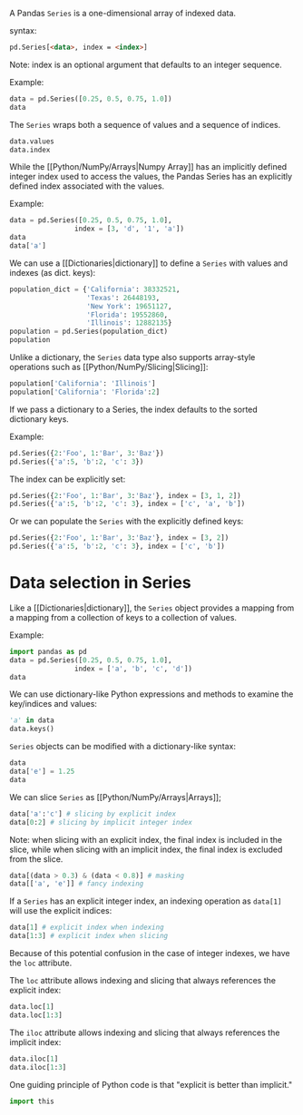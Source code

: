 A Pandas `Series` is a one-dimensional array of indexed data.

syntax:
```HTML
pd.Series[<data>, index = <index>]
```
Note: index is an optional argument that defaults to an integer sequence.

Example:
```Python
data = pd.Series([0.25, 0.5, 0.75, 1.0])
data
```

The `Series` wraps both a sequence of values and a sequence of indices.

```Python
data.values
data.index
```

While the [[Python/NumPy/Arrays|Numpy Array]] has an implicitly defined integer index used to access the values, the Pandas Series has an explicitly defined index associated with the values.

Example:
```Python
data = pd.Series([0.25, 0.5, 0.75, 1.0],
				index = [3, 'd', '1', 'a'])
data
data['a']
```

We can use a [[Dictionaries|dictionary]] to define a `Series` with values and indexes (as dict. keys):
```Python
population_dict = {'California': 38332521,
                   'Texas': 26448193,
                   'New York': 19651127,
                   'Florida': 19552860,
                   'Illinois': 12882135}
population = pd.Series(population_dict)
population
```

Unlike a dictionary, the `Series` data type also supports array-style operations such as [[Python/NumPy/Slicing|Slicing]]:
```Python
population['California': 'Illinois']
population['California': 'Florida':2]
```

If we pass a dictionary to a Series, the index defaults to the sorted dictionary keys.

Example:
```Python
pd.Series({2:'Foo', 1:'Bar', 3:'Baz'})
pd.Series({'a':5, 'b':2, 'c': 3})
```

The index can be explicitly set:
```Python
pd.Series({2:'Foo', 1:'Bar', 3:'Baz'}, index = [3, 1, 2])
pd.Series({'a':5, 'b':2, 'c': 3}, index = ['c', 'a', 'b'])
```

Or we can populate the `Series` with the explicitly defined keys:
```Python
pd.Series({2:'Foo', 1:'Bar', 3:'Baz'}, index = [3, 2])
pd.Series({'a':5, 'b':2, 'c': 3}, index = ['c', 'b'])
```

# Data selection in Series

Like a [[Dictionaries|dictionary]], the `Series` object provides a mapping from a mapping from a collection of keys to a collection of values.

Example:
```Python
import pandas as pd
data = pd.Series([0.25, 0.5, 0.75, 1.0],
				index = ['a', 'b', 'c', 'd'])
data
```

We can use dictionary-like Python expressions and methods to examine the key/indices and values:
```Python
'a' in data
data.keys()
```

`Series` objects can be modified with a dictionary-like syntax:
```Python
data
data['e'] = 1.25
data
```

We can slice `Series` as [[Python/NumPy/Arrays|Arrays]];
```Python
data['a':'c'] # slicing by explicit index
data[0:2] # slicing by implicit integer index
```
Note: when slicing with an explicit index, the final index is included in the slice, while when slicing with an implicit index, the final index is excluded from the slice.

```Python
data[(data > 0.3) & (data < 0.8)] # masking
data[['a', 'e']] # fancy indexing
```

If a `Series` has an explicit integer index, an indexing operation as `data[1]` will use the explicit indices:
```Python
data[1] # explicit index when indexing
data[1:3] # explicit index when slicing
```
Because of this potential confusion in the case of integer indexes, we have the `loc` attribute.

The `loc` attribute allows indexing and slicing that always references the explicit index:
```Python
data.loc[1]
data.loc[1:3]
```

The `iloc` attribute allows indexing and slicing that always references the implicit index:
```Python
data.iloc[1]
data.iloc[1:3]
```

One guiding principle of Python code is that "explicit is better than implicit."

```Python
import this
```

